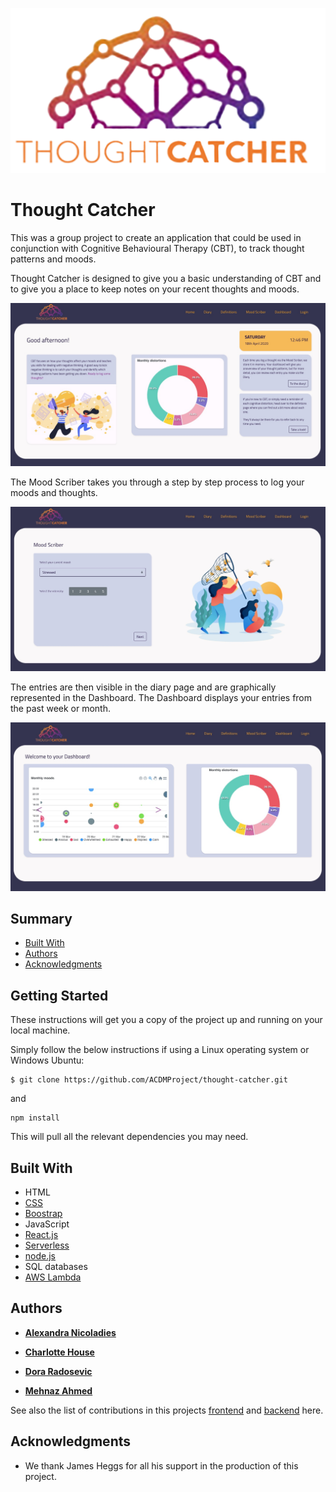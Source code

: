 

![Thought Catcher Logo](/src/components/Logo.png)
# Thought Catcher

This was a group project to create an application that could be used in conjunction with Cognitive Behavioural Therapy (CBT), to track thought patterns and moods.

Thought Catcher is designed to give you a basic understanding of CBT and to give you a place to keep notes on your recent thoughts and moods. 

![Thought Catcher Logo](/src/TC_home.jpeg)

The Mood Scriber takes you through a step by step process to log your moods and thoughts.

![Thought Catcher Logo](/src/TC_scriber.jpeg)

The entries are then visible in the diary page and are graphically represented in the Dashboard. The Dashboard displays your entries from the past week or month.

![Thought Catcher Logo](/src/TC_dashboard.jpeg)

## Summary

- [Built With](#built-with)
- [Authors](#authors)
- [Acknowledgments](#Acknowledgments)

## Getting Started

These instructions will get you a copy of the project up and running on your local machine. 

Simply follow the below instructions if using a Linux operating system or Windows Ubuntu:

```
$ git clone https://github.com/ACDMProject/thought-catcher.git
```
and

```
npm install 
```
This will pull all the relevant dependencies you may need. 

## Built With

- HTML
- [CSS](https://developer.mozilla.org/en-US/docs/Web/CSS)
- [Boostrap](https://getbootstrap.com/)
- JavaScript
- [React.js](https://reactjs.org/)
- [Serverless](https://serverless.com/)
- [node.js](https://nodejs.org/en/)
- SQL databases
- [AWS Lambda](https://aws.amazon.com/lambda/)

## Authors

- [**Alexandra Nicoladies**](https://github.com/alexandra257)

- [**Charlotte House**](https://github.com/lottieh)

- [**Dora Radosevic**](https://github.com/dorarad17) 

- [**Mehnaz Ahmed**](https://github.com/MehnazA2019)

See also the list of contributions in this projects [frontend](https://github.com/ACDMProject/thought-catcher/pulse/monthly) and [backend](https://github.com/ACDMProject/Thought-Catcher-Backend/pulse/monthly) here.


## Acknowledgments

- We thank James Heggs for all his support in the production of this project.
